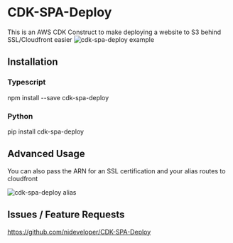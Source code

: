 # CDK-SPA-Deploy

This is an AWS CDK Construct to make deploying a website to S3 behind SSL/Cloudfront easier
![cdk-spa-deploy example](img/spadeploy.png)

## Installation

### Typescript

npm install --save cdk-spa-deploy

### Python

pip install cdk-spa-deploy

## Advanced Usage

You can also pass the ARN for an SSL certification and your alias routes to cloudfront

![cdk-spa-deploy alias](img/cdkdeploy-alias.png)

## Issues / Feature Requests

https://github.com/nideveloper/CDK-SPA-Deploy
